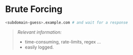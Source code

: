 # Brute Forcing

```sh
<subdomain-guess>.example.com # and wait for a response
```

> _Relevant information:_
>
> - time-consuming, rate-limits, regex ...
> - easily logged.